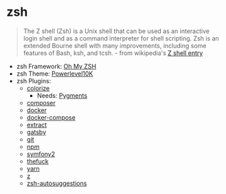 # zsh

> The Z shell (Zsh) is a Unix shell that can be used as an interactive login shell and as a command interpreter for shell scripting. Zsh is an extended Bourne shell with many improvements, including some features of Bash, ksh, and tcsh. - from wikipedia's [Z shell entry](https://en.wikipedia.org/wiki/Z_shell)

* zsh Framework: [Oh My ZSH](https://ohmyz.sh/)
* zsh Theme: [Powerlevel10K](https://github.com/romkatv/powerlevel10k)
* zsh Plugins:
  * [colorize](https://github.com/ohmyzsh/ohmyzsh/tree/master/plugins/colorize)
    * Needs: [Pygments](https://pygments.org/download/)
  * [composer](https://github.com/ohmyzsh/ohmyzsh/tree/master/plugins/composer)
  * [docker](https://github.com/ohmyzsh/ohmyzsh/tree/master/plugins/docker)
  * [docker-compose](https://github.com/ohmyzsh/ohmyzsh/tree/master/plugins/docker-compose)
  * [extract](https://github.com/ohmyzsh/ohmyzsh/tree/master/plugins/extract)
  * [gatsby](https://github.com/ohmyzsh/ohmyzsh/tree/master/plugins/gatsby)
  * [git](https://github.com/ohmyzsh/ohmyzsh/tree/master/plugins/git)
  * [npm](https://github.com/ohmyzsh/ohmyzsh/tree/master/plugins/npm)
  * [symfony2](https://github.com/ohmyzsh/ohmyzsh/tree/master/plugins/symfony2)
  * [thefuck](https://github.com/ohmyzsh/ohmyzsh/tree/master/plugins/thefuck)
  * [yarn](https://github.com/ohmyzsh/ohmyzsh/tree/master/plugins/yarn)
  * [z](https://github.com/ohmyzsh/ohmyzsh/tree/master/plugins/z)
  * [zsh-autosuggestions](https://github.com/zsh-users/zsh-autosuggestions)
  